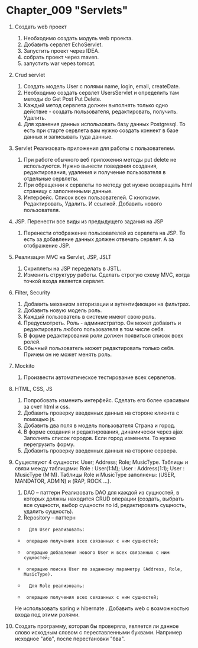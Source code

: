 # Chapter_009 "Servlets"

1. Создать web проект 
    1. Необходимо создать модуль web проекта.
    2. Добавить сервлет EchoServlet.
    3. Запустить проект через IDEA.
    4. собрать проект через maven.
    5. запустить war через tomcat.
2. Crud servlet
    1. Создать модель User c полями name, login, email, createDate.
    2. Необходимо создать сервлет UsersServlet и определить там методы do Get Post Put Delete.
    3. Каждый метод сервлета должен выполнять только одно действие - создать пользователя, редактировать, получить. Удалить.
    4. Для хранения данных использовать базу данных Postgresql. То есть при старте сервлета вам нужно создать коннект в базе данных и записывать туда данные.
3. Servlet Реализовать приложения для работы с пользователем.
	1. При работе обычного веб приложения методы put delete не используются. Нужно вынести поведения создания, редактирования, удаления и получение пользователя в отдельные сервлеты.
	2. При обращении к сервлеты по методу get нужно возвращать html страницу с заполненными данные.
	3. Интерфейс. Список всех пользователей. С кнопками. Редактировать, Удалить. И ссылкой. Добавить нового пользователя.
4. JSP. Перенести все виды из предыдущего задания на JSP
	1. Перенести отображение пользователей из сервлета на JSP. То есть за добавление данных должен отвечать сервлет. А за отображение JSP.
5. Реализация MVC на Servlet, JSP, JSLT
	1. Скриплеты на JSP переделать в JSTL.
	2. Изменить структуру работы. Сделать строгую схему MVC, когда точкой входа является сервлет.
6.  Filter, Security
	1. Добавить механизм авторизации и аутентификации на фильтрах.
	2. Добавить новую модель роль.
	3. Каждый пользователь в системе имеют свою роль.
	4. Предусмотреть. Роль - администратор. Он может добавить и редактировать любого пользователя в том числе себя.
	5. В форме редактирования роли должен появиться список всех ролей.
	6. Обычный пользователь может редактировать только себя. Причем он не может менять роль.
7. Mockito
	1. Произвести автоматическое тестирование всех сервлетов.
8. HTML, CSS, JS
	1. Попробовать изменить интерфейс. Сделать его более красивым за счет html и css.
	2. Добавить проверку введенных данных на стороне клиента с помощью js.
	3. Добавить два поля в модель пользователя Страна и город.
	4. В форме создания и редактирования, динамически через ajax Заполнять список городов. Если город изменили. То нужно перегрузить форму.
	5. Добавить проверку введенных данных на стороне сервера.
9. Существуют 4 сущности:
		User;
		Address;
		Role;
		MusicType.
	Таблицы и связи между таблицами:
		Role : User(1:M);
		User : Address(1:1);
		User : MusicType (M:M).
		Таблицы Role и MusicType заполнены: (USER, MANDATOR, ADMIN) и (RAP, ROCK …).
	1. DAO – паттерн
		Реализовать DAO для каждой из сущностей, в которых должны находится CRUD операции (создать, выбрать все сущности, выбор сущности по id, редактировать сущность, удалить сущность).
	2. Repository – паттерн
	-       Для User реализовать:
	-      операцию получения всех связанных с ним сущностей;
	-      операцию добавления нового User и всех связанных с ним сущностей;
	-      операцию поиска User по заданному параметру (Address, Role, MusicType).
	-       Для Role реализовать:
	-      операцию получения всех связанных с ним сущностей;

	Не использовать spring и hibernate . Добавить web с возможностью входа под этими ролями. 

10. Создать программу, которая бы проверяла, является ли данное слово исходным словом с переставленными буквами.
    Например исходное "абв", после перестановки "бва".

